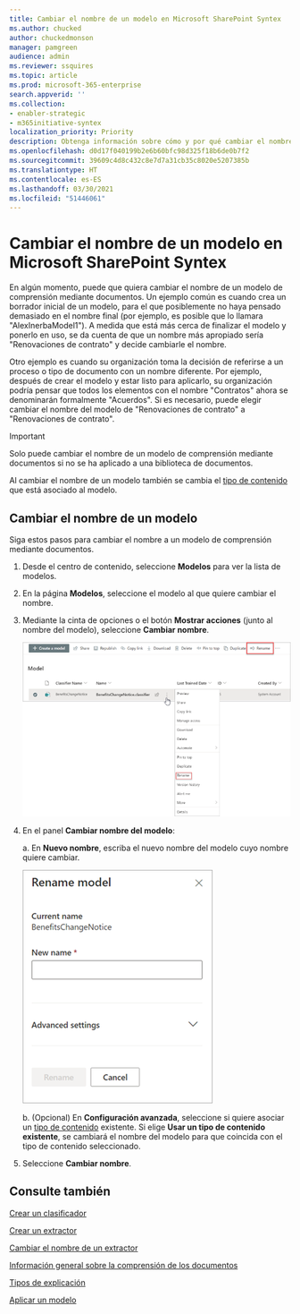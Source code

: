 ```yaml
---
title: Cambiar el nombre de un modelo en Microsoft SharePoint Syntex
ms.author: chucked
author: chuckedmonson
manager: pamgreen
audience: admin
ms.reviewer: ssquires
ms.topic: article
ms.prod: microsoft-365-enterprise
search.appverid: ''
ms.collection:
- enabler-strategic
- m365initiative-syntex
localization_priority: Priority
description: Obtenga información sobre cómo y por qué cambiar el nombre de un modelo en Microsoft SharePoint Syntex.
ms.openlocfilehash: d0d17f040199b2e6b60bfc98d325f18b6de0b7f2
ms.sourcegitcommit: 39609c4d8c432c8e7d7a31cb35c8020e5207385b
ms.translationtype: HT
ms.contentlocale: es-ES
ms.lasthandoff: 03/30/2021
ms.locfileid: "51446061"
---
```

# <a name="rename-a-model-in-microsoft-sharepoint-syntex"></a>Cambiar el nombre de un modelo en Microsoft SharePoint Syntex

En algún momento, puede que quiera cambiar el nombre de un modelo de comprensión mediante documentos. Un ejemplo común es cuando crea un borrador inicial de un modelo, para el que posiblemente no haya pensado demasiado en el nombre final (por ejemplo, es posible que lo llamara "AlexInerbaModel1"). A medida que está más cerca de finalizar el modelo y ponerlo en uso, se da cuenta de que un nombre más apropiado sería "Renovaciones de contrato" y decide cambiarle el nombre.  

Otro ejemplo es cuando su organización toma la decisión de referirse a un proceso o tipo de documento con un nombre diferente. Por ejemplo, después de crear el modelo y estar listo para aplicarlo, su organización podría pensar que todos los elementos con el nombre "Contratos" ahora se denominarán formalmente "Acuerdos". Si es necesario, puede elegir cambiar el nombre del modelo de "Renovaciones de contrato" a "Renovaciones de contrato".

> [!IMPORTANT]
> Solo puede cambiar el nombre de un modelo de comprensión mediante documentos si no se ha aplicado a una biblioteca de documentos. 

Al cambiar el nombre de un modelo también se cambia el [tipo de contenido](/sharepoint/governance/content-type-and-workflow-planning#content-type-overview) que está asociado al modelo.

## <a name="rename-a-model"></a>Cambiar el nombre de un modelo

Siga estos pasos para cambiar el nombre a un modelo de comprensión mediante documentos.

1. Desde el centro de contenido, seleccione **Modelos** para ver la lista de modelos.

2. En la página **Modelos**, seleccione el modelo al que quiere cambiar el nombre.

3. Mediante la cinta de opciones o el botón **Mostrar acciones** (junto al nombre del modelo), seleccione **Cambiar nombre**. </br>

    ![Captura de pantalla de la página Modelos que muestra un modelo seleccionado con las opciones de Cambiar nombre resaltadas.](../media/content-understanding/select-model-rename-both.png) </br>

4. En el panel **Cambiar nombre del modelo**:

   a. En **Nuevo nombre**, escriba el nuevo nombre del modelo cuyo nombre quiere cambiar.</br>

    ![Captura de pantalla que muestra el panel Cambiar nombre del modelo.](../media/content-understanding/rename-model-panel.png) </br>

   b. (Opcional) En **Configuración avanzada**, seleccione si quiere asociar un [tipo de contenido](/sharepoint/governance/content-type-and-workflow-planning#content-type-overview) existente. Si elige **Usar un tipo de contenido existente**, se cambiará el nombre del modelo para que coincida con el tipo de contenido seleccionado.

5. Seleccione **Cambiar nombre**.

## <a name="see-also"></a>Consulte también
[Crear un clasificador](create-a-classifier.md)

[Crear un extractor](create-an-extractor.md)

[Cambiar el nombre de un extractor](rename-an-extractor.md)

[Información general sobre la comprensión de los documentos](document-understanding-overview.md)

[Tipos de explicación](explanation-types-overview.md)

[Aplicar un modelo](apply-a-model.md) 
